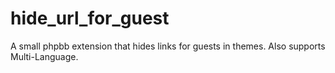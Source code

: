 # hide_url_for_guest
A small phpbb extension that hides links for guests in themes. Also supports Multi-Language.

